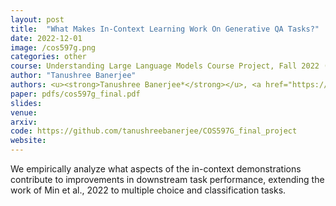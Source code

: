 ```yaml
---
layout: post
title:  "What Makes In-Context Learning Work On Generative QA Tasks?"
date: 2022-12-01
image: /cos597g.png
categories: other
course: Understanding Large Language Models Course Project, Fall 2022 (Graduate Course)
author: "Tanushree Banerjee"
authors: <u><strong>Tanushree Banerjee*</strong></u>, <a href="https://parksimon0808.github.io/">Simon Park*</a>, <a href="https://www.linkedin.com/in/beiqi-zou-973a54157/">Beiqi Zou*</a>. Advisor&#58; <a href="https://www.cs.princeton.edu/~danqic/">Danqi Chen</a>
paper: pdfs/cos597g_final.pdf
slides:
venue: 
arxiv: 
code: https://github.com/tanushreebanerjee/COS597G_final_project
website: 
---
```


We empirically analyze what aspects of the in-context demonstrations contribute to improvements in downstream task performance, extending the work of Min et al., 2022 to multiple choice and classification tasks.
